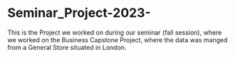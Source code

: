 # Seminar_Project-2023-
This is the Project we worked on during our seminar (fall session), where we worked on the Business Capstone Project, where the data was manged from a General Store situated in London.
